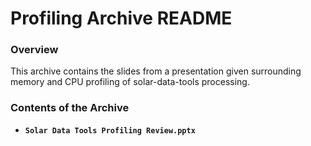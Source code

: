 # Profiling Archive README

### Overview
This archive contains the slides from a presentation given surrounding memory and CPU profiling of solar-data-tools processing.

### Contents of the Archive
- **`Solar Data Tools Profiling Review.pptx`**
